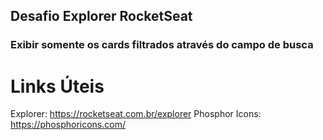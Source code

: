 ## Desafio Explorer RocketSeat
### Exibir somente os cards filtrados através do campo de busca

# Links Úteis
Explorer: https://rocketseat.com.br/explorer
Phosphor Icons: https://phosphoricons.com/